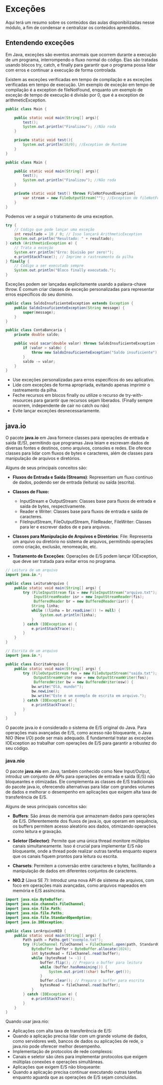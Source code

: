 # Exceções

Aqui terá um resumo sobre os conteúdos das aulas disponibilizadas nesse módulo, a fim de condensar e centralizar os conteúdos aprendidos.


## Entendendo exceções

Em Java, exceções são eventos anormais que ocorrem durante a execução de um programa, interrompendo o fluxo normal do código. Elas são tratadas usando blocos try, catch, e finally para garantir que o programa possa lidar com erros e continuar a execução de forma controlada.

Existem as exceções verificadas em tempo de compilação e as exceções verificadas em tempo de execução. Um exemplo de exceção em tempo de compilação é a exception de fileNotFound, enquanto um exemplo de exceção de tempo de execução é divisão por 0, que é a exception de arithmeticException.

```java
public class Main {

    public static void main(String[] args){
        test();
        System.out.println("Finalizou"); //Não roda
    }

    private static void test(){
        System.out.println(10/0); //Exception de Runtime
    }
}
```
```java
public class Main {

    public static void main(String[] args){
        test();
        System.out.println("Finalizou"); //Não roda
    }

    private static void test() throws FileNotFoundExecption{
        var stream = new FileOutputStream(""); //Exception de fileNotFound caso não exista o arquivo
    }
}
```

Podemos ver a seguir o tratamento de uma exception.

```java
try {
    // Código que pode lançar uma exceção
    int resultado = 10 / 0; // Isso lançará ArithmeticException
    System.out.println("Resultado: " + resultado);
} catch (ArithmeticException e) {
    // Trata a exceção
    System.err.println("Erro: Divisão por zero!");
    e.printStackTrace(); // Imprime o rastreamento da pilha
} finally {
    // Código a ser executado sempre
    System.out.println("Bloco finally executado.");
}
```

Exceções podem ser lançadas explicitamente usando a palavra-chave throw. É comum criar classes de exceção personalizadas para representar erros específicos do seu domínio. 


```java
public class SaldoInsuficienteException extends Exception {
    public SaldoInsuficienteException(String message) {
        super(message);
    }
}

public class ContaBancaria {
    private double saldo;

    public void sacar(double valor) throws SaldoInsuficienteException {
        if (valor > saldo) {
            throw new SaldoInsuficienteException("Saldo insuficiente");
        }
        saldo -= valor;
    }
}
```

* Use exceções personalizadas para erros específicos do seu aplicativo. 
* Lide com exceções de forma apropriada, evitando apenas imprimir o rastreamento da pilha. 
* Feche recursos em blocos finally ou utilize o recurso de try-with-resources para garantir que recursos sejam liberados. (Finally sempre ocorrem, independente de cair no catch ou não)
* Evite lançar exceções desnecessariamente. 

## java.io

O pacote **java.io** em Java fornece classes para operações de entrada e saída (E/S), permitindo que programas Java leiam e escrevam dados de diversas fontes e destinos, como arquivos, consoles e redes. Ele oferece classes para lidar com fluxos de bytes e caracteres, além de classes para manipulação de arquivos e diretórios. 

Alguns de seus principais conceitos são:

* **Fluxos de Entrada e Saída (Streams)**:
Representam um fluxo contínuo de dados, podendo ser de entrada (leitura) ou saída (escrita). 

* **Classes de Fluxo:**

    * InputStream e OutputStream: Classes base para fluxos de entrada e saída de bytes, respectivamente. 
    * Reader e Writer: Classes base para fluxos de entrada e saída de caracteres. 
    * FileInputStream, FileOutputStream, FileReader, FileWriter: Classes para ler e escrever dados de e para arquivos. 

* **Classes para Manipulação de Arquivos e Diretórios**:
File: Representa um arquivo ou diretório no sistema de arquivos, permitindo operações como criação, exclusão, renomeação, etc. 


* **Tratamento de Exceções**:
Operações de E/S podem lançar IOException, que deve ser tratada para evitar erros no programa. 

```java
// Leitura de um arquivo
import java.io.*;

public class LeituraArquivo {
    public static void main(String[] args) {
        try (FileInputStream fis = new FileInputStream("arquivo.txt");
             InputStreamReader isr = new InputStreamReader(fis);
             BufferedReader br = new BufferedReader(isr)) {
            String linha;
            while ((linha = br.readLine()) != null) {
                System.out.println(linha);
            }
        } catch (IOException e) {
            e.printStackTrace();
        }
    }
}
```

```java
// Escrita de um arquivo
import java.io.*;

public class EscritaArquivo {
    public static void main(String[] args) {
        try (FileOutputStream fos = new FileOutputStream("saida.txt");
             OutputStreamWriter osw = new OutputStreamWriter(fos);
             BufferedWriter bw = new BufferedWriter(osw)) {
            bw.write("Olá, mundo!");
            bw.newLine();
            bw.write("Este é um exemplo de escrita em arquivo.");
        } catch (IOException e) {
            e.printStackTrace();
        }
    }
}
```

O pacote java.io é considerado o sistema de E/S original do Java. 
Para operações mais avançadas de E/S, como acesso não bloqueante, o Java NIO (New I/O) pode ser mais adequado. 
É fundamental tratar as exceções IOException ao trabalhar com operações de E/S para garantir a robustez do seu código. 

### java.nio

O pacote **java.nio** em Java, também conhecido como New Input/Output, introduz um conjunto de APIs para operações de entrada e saída (E/S) não bloqueantes e otimizadas. Ele complementa as classes de E/S tradicionais do pacote java.io, oferecendo alternativas para lidar com grandes volumes de dados e melhorar o desempenho em aplicações que exigem alta taxa de transferência de E/S. 

Alguns de seus principais conceitos são:

* **Buffers**:
São áreas de memória que armazenam dados para operações de E/S. Diferentemente dos fluxos de java.io, que operam em sequência, os buffers permitem acesso aleatório aos dados, otimizando operações como leitura e gravação. 

* **Seletor (Selector)**:
Permite que uma única thread monitore múltiplos canais simultaneamente. Isso é crucial para implementar E/S não bloqueante, onde a thread pode realizar outras tarefas enquanto espera que os canais fiquem prontos para leitura ou escrita.  

* **Charsets**:
Permitem a conversão entre caracteres e bytes, facilitando a manipulação de dados em diferentes conjuntos de caracteres. 


* **NIO.2** (Java SE 7):
Introduz uma nova API de sistema de arquivos, com foco em operações mais avançadas, como arquivos mapeados em memória e E/S assíncrona. 

```java
import java.nio.ByteBuffer;
import java.nio.channels.FileChannel;
import java.nio.file.Path;
import java.nio.file.Paths;
import java.nio.file.StandardOpenOption;
import java.io.IOException;

public class LerArquivoNIO {
    public static void main(String[] args) {
        Path path = Paths.get("exemplo.txt");
        try (FileChannel fileChannel = FileChannel.open(path, StandardOpenOption.READ)) {
            ByteBuffer buffer = ByteBuffer.allocate(1024);
            int bytesRead = fileChannel.read(buffer);
            while (bytesRead != -1) {
                buffer.flip(); // Prepara o buffer para leitura
                while (buffer.hasRemaining()) {
                    System.out.print((char) buffer.get());
                }
                buffer.clear(); // Prepara o buffer para escrita
                bytesRead = fileChannel.read(buffer);
            }
        } catch (IOException e) {
            e.printStackTrace();
        }
    }
}
```

Quando usar java.nio:
* Aplicações com alta taxa de transferência de E/S:
* Quando a aplicação precisa lidar com um grande volume de dados, como servidores web, bancos de dados ou aplicações de rede, o java.nio pode oferecer melhor desempenho. 
* Implementação de protocolos de rede complexos:
* Canais e seletor são úteis para implementar protocolos que exigem múltiplas conexões e operações simultâneas. 
* Aplicações que exigem E/S não bloqueante:
* Quando a aplicação precisa continuar executando outras tarefas enquanto aguarda que as operações de E/S sejam concluídas. 